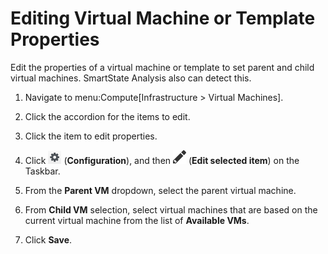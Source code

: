 # Editing Virtual Machine or Template Properties

Edit the properties of a virtual machine or template to set parent and
child virtual machines. SmartState Analysis also can detect this.

1.  Navigate to menu:Compute\[Infrastructure \> Virtual Machines\].

2.  Click the accordion for the items to edit.

3.  Click the item to edit properties.

4.  Click ![1847](/images/1847.png) (**Configuration**), and then
    ![1851](/images/1851.png) (**Edit selected item**) on the Taskbar.

5.  From the **Parent VM** dropdown, select the parent virtual machine.

6.  From **Child VM** selection, select virtual machines that are based
    on the current virtual machine from the list of **Available VMs**.

7.  Click **Save**.
